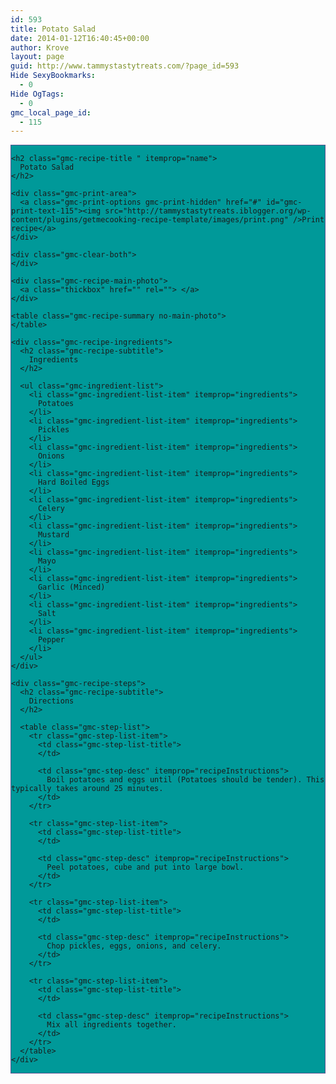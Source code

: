 ```yaml
---
id: 593
title: Potato Salad
date: 2014-01-12T16:40:45+00:00
author: Krove
layout: page
guid: http://www.tammystastytreats.com/?page_id=593
Hide SexyBookmarks:
  - 0
Hide OgTags:
  - 0
gmc_local_page_id:
  - 115
---
```

<div id="recipes">
  <div class="gmc-recipe" id="gmc-print-115" itemscope itemtype="http://schema.org/Recipe" style="background-color:#009999; border-color:#58528f;border-style:solid;border-width:thin;">
    <meta property="og:site_name" content="http://tammystastytreats.iblogger.org" />
    
    <h2 class="gmc-recipe-title " itemprop="name">
      Potato Salad
    </h2>
    
    <div class="gmc-print-area">
      <a class="gmc-print-options gmc-print-hidden" href="#" id="gmc-print-text-115"><img src="http://tammystastytreats.iblogger.org/wp-content/plugins/getmecooking-recipe-template/images/print.png" />Print recipe</a>
    </div>
    
    <div class="gmc-clear-both">
    </div>
    
    <div class="gmc-recipe-main-photo">
      <a class="thickbox" href="" rel=""> </a>
    </div>
    
    <table class="gmc-recipe-summary no-main-photo">
    </table>
    
    <div class="gmc-recipe-ingredients">
      <h2 class="gmc-recipe-subtitle">
        Ingredients
      </h2>
      
      <ul class="gmc-ingredient-list">
        <li class="gmc-ingredient-list-item" itemprop="ingredients">
          Potatoes
        </li>
        <li class="gmc-ingredient-list-item" itemprop="ingredients">
          Pickles
        </li>
        <li class="gmc-ingredient-list-item" itemprop="ingredients">
          Onions
        </li>
        <li class="gmc-ingredient-list-item" itemprop="ingredients">
          Hard Boiled Eggs
        </li>
        <li class="gmc-ingredient-list-item" itemprop="ingredients">
          Celery
        </li>
        <li class="gmc-ingredient-list-item" itemprop="ingredients">
          Mustard
        </li>
        <li class="gmc-ingredient-list-item" itemprop="ingredients">
          Mayo
        </li>
        <li class="gmc-ingredient-list-item" itemprop="ingredients">
          Garlic (Minced)
        </li>
        <li class="gmc-ingredient-list-item" itemprop="ingredients">
          Salt
        </li>
        <li class="gmc-ingredient-list-item" itemprop="ingredients">
          Pepper
        </li>
      </ul>
    </div>
    
    <div class="gmc-recipe-steps">
      <h2 class="gmc-recipe-subtitle">
        Directions
      </h2>
      
      <table class="gmc-step-list">
        <tr class="gmc-step-list-item">
          <td class="gmc-step-list-title">
          </td>
          
          <td class="gmc-step-desc" itemprop="recipeInstructions">
            Boil potatoes and eggs until (Potatoes should be tender). This typically takes around 25 minutes.
          </td>
        </tr>
        
        <tr class="gmc-step-list-item">
          <td class="gmc-step-list-title">
          </td>
          
          <td class="gmc-step-desc" itemprop="recipeInstructions">
            Peel potatoes, cube and put into large bowl.
          </td>
        </tr>
        
        <tr class="gmc-step-list-item">
          <td class="gmc-step-list-title">
          </td>
          
          <td class="gmc-step-desc" itemprop="recipeInstructions">
            Chop pickles, eggs, onions, and celery.
          </td>
        </tr>
        
        <tr class="gmc-step-list-item">
          <td class="gmc-step-list-title">
          </td>
          
          <td class="gmc-step-desc" itemprop="recipeInstructions">
            Mix all ingredients together.
          </td>
        </tr>
      </table>
    </div>
  </div>
</div>